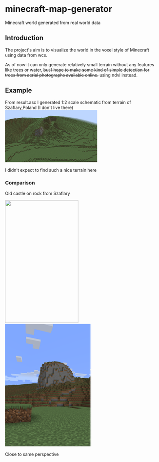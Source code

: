 # minecraft-map-generator
Minecraft world generated from real world data

## Introduction
The project's aim is to visualize the world in the voxel style of Minecraft using data from wcs.

As of now it can only generate relatively small terrain without any features like trees or water, ~~but I hope to make some kind of simple detection for trees from aerial photographs available online.~~ using ndvi instead.

## Example
From result.asc I generated 1:2 scale schematic from terrain of Szaflary,Poland (I don't live there)
<img src="/img/screenshot1.png" width="60%" height="60%">

I didn't expect to find such a nice terrain here
### Comparison
Old castle on rock from Szaflary

<img src="https://www.zamki.pl/xz/szaflary6.jpg" width="240" height="400"><img src="/img/screenshot2.png" width="280" height="400">

Close to same perspective
